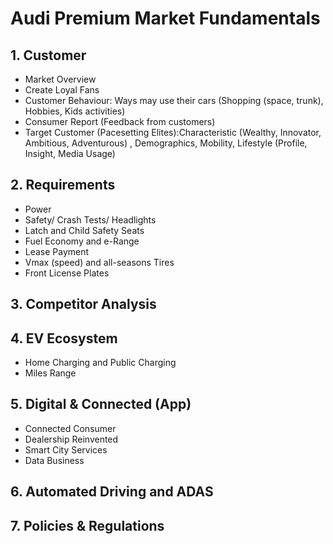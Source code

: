 # Audi Premium Market Fundamentals



## 1. Customer

- Market Overview
- Create Loyal Fans
- Customer Behaviour: Ways may use their cars (Shopping (space, trunk), Hobbies, Kids activities)
- Consumer Report (Feedback from customers)
- Target Customer (Pacesetting Elites):Characteristic (Wealthy, Innovator, Ambitious, Adventurous) , Demographics, Mobility, Lifestyle (Profile, Insight, Media Usage)

## **2. Requirements**

- Power
- Safety/ Crash Tests/ Headlights
- Latch and Child Safety Seats
- Fuel Economy and e-Range
- Lease Payment
- Vmax (speed) and all-seasons Tires
- Front License Plates

## 3. Competitor Analysis

## 4. EV Ecosystem

- Home Charging and Public Charging
- Miles Range

## 5. Digital & Connected (App)

- Connected Consumer
- Dealership Reinvented
- Smart City Services
- Data Business

## 6. Automated Driving and ADAS

## 7. Policies & Regulations









